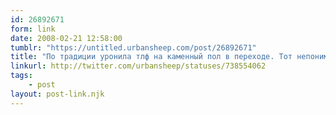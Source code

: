 ```yaml
---
id: 26892671
form: link
date: 2008-02-21 12:58:00
tumblr: "https://untitled.urbansheep.com/post/26892671"
title: "По традиции уронила тлф на каменный пол в переходе. Тот непонимающе моргнул, перегрузился со словами «да ты с ума сошла!» Но работает. (738554062)"
linkurl: http://twitter.com/urbansheep/statuses/738554062
tags:
    - post
layout: post-link.njk
---
```


